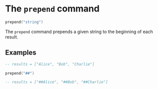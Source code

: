 # The `prepend` command

```lua
prepend("string")
```

The `prepend` command prepends a given string to the beginning of each result.

## Examples

```lua
-- results = ["Alice", "Bob", "Charlie"]

prepend("##")

-- results = ["##Alice", "##Bob", "##Charlie"]
```
